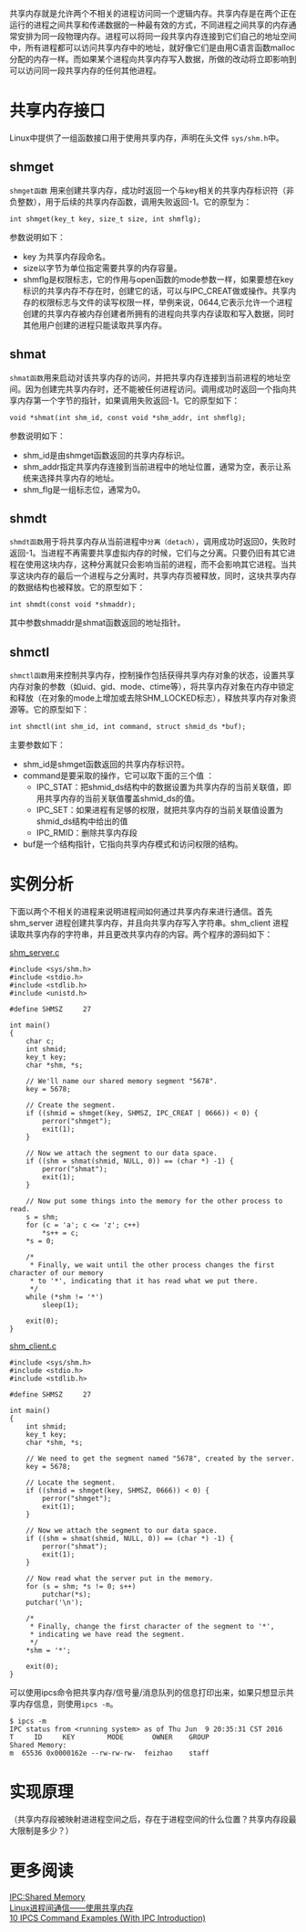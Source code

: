 共享内存就是允许两个不相关的进程访问同一个逻辑内存。共享内存是在两个正在运行的进程之间共享和传递数据的一种最有效的方式，不同进程之间共享的内存通常安排为同一段物理内存。进程可以将同一段共享内存连接到它们自己的地址空间中，所有进程都可以访问共享内存中的地址，就好像它们是由用C语言函数malloc分配的内存一样。而如果某个进程向共享内存写入数据，所做的改动将立即影响到可以访问同一段共享内存的任何其他进程。

# 共享内存接口

Linux中提供了一组函数接口用于使用共享内存，声明在头文件 `sys/shm.h`中。

## shmget 

`shmget函数` 用来创建共享内存，成功时返回一个与key相关的共享内存标识符（非负整数），用于后续的共享内存函数，调用失败返回-1。它的原型为：

    int shmget(key_t key, size_t size, int shmflg); 

参数说明如下：

* key 为共享内存段命名。
* size以字节为单位指定需要共享的内存容量。
* shmflg是权限标志，它的作用与open函数的mode参数一样，如果要想在key标识的共享内存不存在时，创建它的话，可以与IPC_CREAT做或操作。共享内存的权限标志与文件的读写权限一样，举例来说，0644,它表示允许一个进程创建的共享内存被内存创建者所拥有的进程向共享内存读取和写入数据，同时其他用户创建的进程只能读取共享内存。

## shmat

`shmat函数`用来启动对该共享内存的访问，并把共享内存连接到当前进程的地址空间。因为创建完共享内存时，还不能被任何进程访问。调用成功时返回一个指向共享内存第一个字节的指针，如果调用失败返回-1。它的原型如下：

    void *shmat(int shm_id, const void *shm_addr, int shmflg);  

参数说明如下：

* shm_id是由shmget函数返回的共享内存标识。
* shm_addr指定共享内存连接到当前进程中的地址位置，通常为空，表示让系统来选择共享内存的地址。
* shm_flg是一组标志位，通常为0。

## shmdt

`shmdt函数`用于将共享内存从当前进程中`分离（detach）`，调用成功时返回0，失败时返回-1。当进程不再需要共享虚拟内存的时候，它们与之分离。只要仍旧有其它进程在使用这块内存，这种分离就只会影响当前的进程，而不会影响其它进程。当共享这块内存的最后一个进程与之分离时，共享内存页被释放，同时，这块共享内存的数据结构也被释放。它的原型如下：

    int shmdt(const void *shmaddr); 

其中参数shmaddr是shmat函数返回的地址指针。

## shmctl

`shmctl函数`用来控制共享内存，控制操作包括获得共享内存对象的状态，设置共享内存对象的参数（如uid、gid、mode、ctime等），将共享内存对象在内存中锁定和释放（在对象的mode上增加或去除SHM_LOCKED标志），释放共享内存对象资源等。它的原型如下：

    int shmctl(int shm_id, int command, struct shmid_ds *buf); 

主要参数如下：

* shm_id是shmget函数返回的共享内存标识符。
* command是要采取的操作，它可以取下面的三个值 ：
    * IPC_STAT：把shmid_ds结构中的数据设置为共享内存的当前关联值，即用共享内存的当前关联值覆盖shmid_ds的值。
    * IPC_SET：如果进程有足够的权限，就把共享内存的当前关联值设置为shmid_ds结构中给出的值
    * IPC_RMID：删除共享内存段
* buf是一个结构指针，它指向共享内存模式和访问权限的结构。

# 实例分析

下面以两个不相关的进程来说明进程间如何通过共享内存来进行通信。首先 shm_server 进程创建共享内存，并且向共享内存写入字符串。shm_client 进程读取共享内存的字符串，并且更改共享内存的内容。两个程序的源码如下：

[shm_server.c](C++_Code/shm_server.c)

    #include <sys/shm.h>
    #include <stdio.h>
    #include <stdlib.h>
    #include <unistd.h>
    
    #define SHMSZ     27
    
    int main()
    {
        char c;
        int shmid;
        key_t key;
        char *shm, *s;
    
        // We'll name our shared memory segment "5678".
        key = 5678;
    
        // Create the segment.
        if ((shmid = shmget(key, SHMSZ, IPC_CREAT | 0666)) < 0) {
            perror("shmget");
            exit(1);
        }
    
        // Now we attach the segment to our data space.
        if ((shm = shmat(shmid, NULL, 0)) == (char *) -1) {
            perror("shmat");
            exit(1);
        }
    
        // Now put some things into the memory for the other process to read.
        s = shm;
        for (c = 'a'; c <= 'z'; c++)
            *s++ = c;
        *s = 0;
    
        /*
         * Finally, we wait until the other process changes the first character of our memory
         * to '*', indicating that it has read what we put there.
         */
        while (*shm != '*')
            sleep(1);
    
        exit(0);
    }

[shm_client.c](C++_Code/shm_client.c)

    #include <sys/shm.h>
    #include <stdio.h>
    #include <stdlib.h>
    
    #define SHMSZ     27
    
    int main()
    {
        int shmid;
        key_t key;
        char *shm, *s;
    
        // We need to get the segment named "5678", created by the server.
        key = 5678;
    
        // Locate the segment.
        if ((shmid = shmget(key, SHMSZ, 0666)) < 0) {
            perror("shmget");
            exit(1);
        }
    
        // Now we attach the segment to our data space.
        if ((shm = shmat(shmid, NULL, 0)) == (char *) -1) {
            perror("shmat");
            exit(1);
        }
    
        // Now read what the server put in the memory.
        for (s = shm; *s != 0; s++)
            putchar(*s);
        putchar('\n');
    
        /*
         * Finally, change the first character of the segment to '*',
         * indicating we have read the segment.
         */
        *shm = '*';
    
        exit(0);
    }

可以使用ipcs命令把共享内存/信号量/消息队列的信息打印出来，如果只想显示共享内存信息，则使用`ipcs -m`。

    $ ipcs -m
    IPC status from <running system> as of Thu Jun  9 20:35:31 CST 2016
    T     ID     KEY        MODE       OWNER    GROUP
    Shared Memory:
    m  65536 0x0000162e --rw-rw-rw-  feizhao    staff

# 实现原理


（共享内存段被映射进进程空间之后，存在于进程空间的什么位置？共享内存段最大限制是多少？）


# 更多阅读
[IPC:Shared Memory](https://www.cs.cf.ac.uk/Dave/C/node27.html)  
[Linux进程间通信——使用共享内存](http://blog.csdn.net/ljianhui/article/details/10253345)  
[10 IPCS Command Examples (With IPC Introduction)](http://www.thegeekstuff.com/2010/08/ipcs-command-examples/)  

